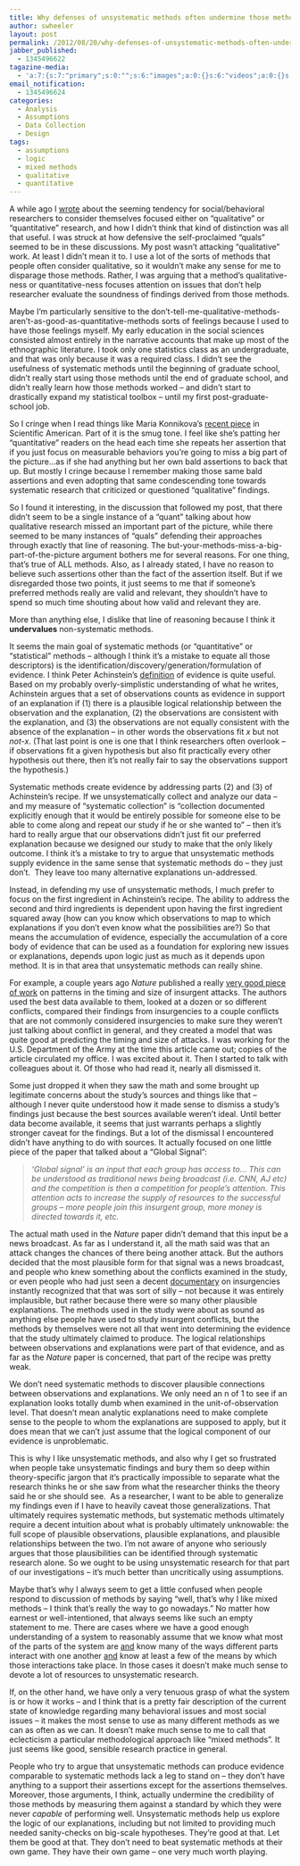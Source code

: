 ```yaml
---
title: Why defenses of unsystematic methods often undermine those methods instead
author: swheeler
layout: post
permalink: /2012/08/20/why-defenses-of-unsystematic-methods-often-undermine-those-methods-instead/
jabber_published:
  - 1345496622
tagazine-media:
  - 'a:7:{s:7:"primary";s:0:"";s:6:"images";a:0:{}s:6:"videos";a:0:{}s:11:"image_count";i:0;s:6:"author";s:8:"20450928";s:7:"blog_id";s:8:"32115977";s:9:"mod_stamp";s:19:"2012-08-20 21:03:35";}'
email_notification:
  - 1345496624
categories:
  - Analysis
  - Assumptions
  - Data Collection
  - Design
tags:
  - assumptions
  - logic
  - mixed methods
  - qualitative
  - quantitative
---
```

A while ago I [wrote][1] about the seeming tendency for social/behavioral researchers to consider themselves focused either on “qualitative” or “quantitative” research, and how I didn’t think that kind of distinction was all that useful. I was struck at how defensive the self-proclaimed “quals” seemed to be in these discussions. My post wasn’t attacking “qualitative” work. At least I didn’t mean it to. I use a lot of the sorts of methods that people often consider qualitative, so it wouldn’t make any sense for me to disparage those methods. Rather, I was arguing that a method’s qualitative-ness or quantitative-ness focuses attention on issues that don’t help researcher evaluate the soundness of findings derived from those methods.<!--more-->

Maybe I’m particularly sensitive to the don’t-tell-me-qualitative-methods-aren’t-as-good-as-quantitative-methods sorts of feelings because I used to have those feelings myself. My early education in the social sciences consisted almost entirely in the narrative accounts that make up most of the ethnographic literature. I took only one statistics class as an undergraduate, and that was only because it was a required class. I didn’t see the usefulness of systematic methods until the beginning of graduate school, didn’t really start using those methods until the end of graduate school, and didn’t really learn how those methods worked – and didn’t start to drastically expand my statistical toolbox – until my first post-graduate-school job.

So I cringe when I read things like Maria Konnikova’s [recent piece][2] in Scientific American. Part of it is the smug tone. I feel like she’s patting her “quantitative” readers on the head each time she repeats her assertion that if you just focus on measurable behaviors you’re going to miss a big part of the picture…as if she had anything but her own bald assertions to back that up. But mostly I cringe because I remember making those same bald assertions and even adopting that same condescending tone towards systematic research that criticized or questioned “qualitative” findings.

So I found it interesting, in the discussion that followed my post, that there didn’t seem to be a single instance of a “quant” talking about how qualitative research missed an important part of the picture, while there seemed to be many instances of “quals” defending their approaches through exactly that line of reasoning. The but-your-methods-miss-a-big-part-of-the-picture argument bothers me for several reasons. For one thing, that’s true of ALL methods. Also, as I already stated, I have no reason to believe such assertions other than the fact of the assertion itself. But if we disregarded those two points, it just seems to me that if someone’s preferred methods really are valid and relevant, they shouldn’t have to spend so much time shouting about how valid and relevant they are.

More than anything else, I dislike that line of reasoning because I think it **undervalues** non-systematic methods.

It seems the main goal of systematic methods (or “quantitative” or “statistical” methods – although I think it’s a mistake to equate all those descriptors) is the identification/discovery/generation/formulation of evidence. I think Peter Achinstein’s [definition][3] of evidence is quite useful. Based on my probably overly-simplistic understanding of what he writes, Achinstein argues that a set of observations counts as evidence in support of an explanation if (1) there is a plausible logical relationship between the observation and the explanation, (2) the observations are consistent with the explanation, and (3) the observations are not equally consistent with the absence of the explanation – in other words the observations fit *x* but not *not-x*. (That last point is one is one that I think researchers often overlook – if observations fit a given hypothesis but also fit practically every other hypothesis out there, then it’s not really fair to say the observations support the hypothesis.)

Systematic methods create evidence by addressing parts (2) and (3) of Achinstein’s recipe. If we unsystematically collect and analyze our data – and my measure of “systematic collection” is “collection documented explicitly enough that it would be entirely possible for someone else to be able to come along and repeat our study if he or she wanted to” &#8211; then it’s hard to really argue that our observations didn’t just fit our preferred explanation because we designed our study to make that the only likely outcome. I think it’s a mistake to try to argue that unsystematic methods supply evidence in the same sense that systematic methods do – they just don’t.  They leave too many alternative explanations un-addressed.

Instead, in defending my use of unsystematic methods, I much prefer to focus on the first ingredient in Achinstein’s recipe. The ability to address the second and third ingredients is dependent upon having the first ingredient squared away (how can you know which observations to map to which explanations if you don’t even know what the possibilities are?) So that means the accumulation of evidence, especially the accumulation of a core body of evidence that can be used as a foundation for exploring new issues or explanations, depends upon logic just as much as it depends upon method. It is in that area that unsystematic methods can really shine.

For example, a couple years ago *Nature* published a really [very good piece of work][4] on patterns in the timing and size of insurgent attacks. The authors used the best data available to them, looked at a dozen or so different conflicts, compared their findings from insurgencies to a couple conflicts that are not commonly considered insurgencies to make sure they weren’t just talking about conflict in general, and they created a model that was quite good at predicting the timing and size of attacks. I was working for the U.S. Department of the Army at the time this article came out; copies of the article circulated my office. I was excited about it. Then I started to talk with colleagues about it. Of those who had read it, nearly all dismissed it.

Some just dropped it when they saw the math and some brought up legitimate concerns about the study’s sources and things like that – although I never quite understood how it made sense to dismiss a study’s findings just because the best sources available weren’t ideal. Until better data become available, it seems that just warrants perhaps a slightly stronger caveat for the findings. But a lot of the dismissal I encountered didn’t have anything to do with sources. It actually focused on one little piece of the paper that talked about a “Global Signal”:

> *‘Global signal’ is an input that each group has access to… This can be understood as traditional news being broadcast (i.e. CNN, AJ etc) and the competition is then a competition for people’s attention. This attention acts to increase the supply of resources to the successful groups – more people join this insurgent group, more money is directed towards it, etc.*

The actual math used in the *Nature* paper didn’t demand that this input be a news broadcast. As far as I understand it, all the math said was that an attack changes the chances of there being another attack. But the authors decided that the most plausible form for that signal was a news broadcast, and people who knew something about the conflicts examined in the study, or even people who had just seen a decent [documentary][5] on insurgencies instantly recognized that that was sort of silly – not because it was entirely implausible, but rather because there were so many other plausible explanations. The methods used in the study were about as sound as anything else people have used to study insurgent conflicts, but the methods by themselves were not all that went into determining the evidence that the study ultimately claimed to produce. The logical relationships between observations and explanations were part of that evidence, and as far as the *Nature* paper is concerned, that part of the recipe was pretty weak.

We don’t need systematic methods to discover plausible connections between observations and explanations. We only need an n of 1 to see if an explanation looks totally dumb when examined in the unit-of-observation level. That doesn’t mean analytic explanations need to make complete sense to the people to whom the explanations are supposed to apply, but it does mean that we can’t just assume that the logical component of our evidence is unproblematic.

This is why I like unsystematic methods, and also why I get so frustrated when people take unsystematic findings and bury them so deep within theory-specific jargon that it’s practically impossible to separate what the research thinks he or she saw from what the researcher thinks the theory said he or she should see.  As a researcher, I want to be able to generalize my findings even if I have to heavily caveat those generalizations. That ultimately requires systematic methods, but systematic methods ultimately require a decent intuition about what is probably ultimately unknowable: the full scope of plausible observations, plausible explanations, and plausible relationships between the two. I’m not aware of anyone who seriously argues that those plausibilities can be identified through systematic research alone. So we ought to be using unsystematic research for that part of our investigations – it’s much better than uncritically using assumptions.

Maybe that’s why I always seem to get a little confused when people respond to discussion of methods by saying “well, that’s why I like mixed methods – I think that’s really the way to go nowadays.” No matter how earnest or well-intentioned, that always seems like such an empty statement to me. There are cases where we have a good enough understanding of a system to reasonably assume that we know what most of the parts of the system are <span style="text-decoration: underline;">and</span> know many of the ways different parts interact with one another <span style="text-decoration: underline;">and</span> know at least a few of the means by which those interactions take place. In those cases it doesn’t make much sense to devote a lot of resources to unsystematic research.

If, on the other hand, we have only a very tenuous grasp of what the system is or how it works – and I think that is a pretty fair description of the current state of knowledge regarding many behavioral issues and most social issues – it makes the most sense to use as many different methods as we can as often as we can. It doesn’t make much sense to me to call that eclecticism a particular methodological approach like “mixed methods”. It just seems like good, sensible research practice in general.

People who try to argue that unsystematic methods can produce evidence comparable to systematic methods lack a leg to stand on – they don’t have anything to a support their assertions except for the assertions themselves. Moreover, those arguments, I think, actually undermine the credibility of those methods by measuring them against a standard by which they were never *capable* of performing well. Unsystematic methods help us explore the logic of our explanations, including but not limited to providing much needed sanity-checks on big-scale hypotheses. They’re good at that. Let them be good at that. They don’t need to beat systematic methods at their own game. They have their own game – one very much worth playing.

 [1]: http://housesofstones.github.io/2012/05/09/the-qualitativequantitative-divide-is-sort-of-useless-focus-on-replicability-instead/
 [2]: http://blogs.scientificamerican.com/literally-psyched/2012/08/10/humanities-arent-a-science-stop-treating-them-like-one/
 [3]: http://www.amazon.com/Evidence-Oxford-Studies-Philosophy-Science/dp/0195171713
 [4]: http://mathematicsofwar.com/
 [5]: http://www.pbs.org/wgbh/pages/frontline/talibanlines/
